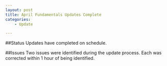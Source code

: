 ```yaml
---
layout: post
title: April Fundamentals Updates Complete
categories:
    - Update

---
```


##Status
Updates have completed on schedule.

##Issues
Two issues were identified during the update process. Each was corrected within 1 hour of being identified.